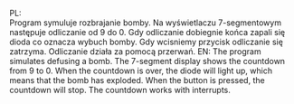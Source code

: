 PL:</br>
Program symuluje rozbrajanie bomby. Na wyświetlaczu 7-segmentowym następuje odliczanie od 9 do 0. Gdy odliczanie dobiegnie końca zapali się dioda co oznacza wybuch bomby. Gdy wcisniemy przycisk odliczanie się zatrzyma. Odliczanie działa za pomocą przerwań.
EN:
The program simulates defusing a bomb. The 7-segment display shows the countdown from 9 to 0. When the countdown is over, the diode will light up, which means that the bomb has exploded. When the button is pressed, the countdown will stop. The countdown works with interrupts.